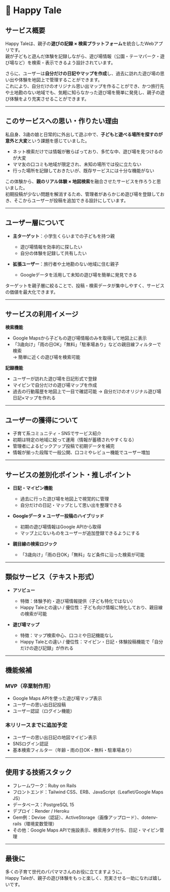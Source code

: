 # 🌳 Happy Tale

## サービス概要

Happy Taleは、親子の**遊びの記録 × 検索プラットフォーム**を統合したWebアプリです。  
親が子どもと遊んだ体験を記録しながら、遊び場情報（公園・テーマパーク・遊び場など）を検索・表示できるよう設計されています。  

さらに、ユーザーは**自分だけの日記やマップを作成**し、過去に訪れた遊び場の思い出や体験を地図上で管理することができます。  
これにより、自分だけのオリジナル思い出マップを作ることができ、かつ旅行先や土地勘のない地域でも、気軽に知らなかった遊び場を簡単に発見し、親子の遊び体験をより充実させることができます。

---

## このサービスへの思い・作りたい理由

私自身、3歳の娘と日常的に外出して遊ぶ中で、**子どもと遊べる場所を探すのが意外と大変**という課題を感じていました。  

- ネット検索だけでは情報が散らばっており、多忙な中、遊び場を見つけるのが大変
- ママ友の口コミも地域が限定され、未知の場所では役に立たない  
- 行った場所を記録しておきたいが、既存サービスには十分な機能がない  

この体験から、**親のリアル体験 × 地図検索**を融合させたサービスを作ろうと思いました。  
初期投稿が少ない問題を解消するため、管理者があらかじめ遊び場を登録しておき、そこからユーザーが投稿を追加できる設計にしています。  

---

## ユーザー層について

- **主ターゲット**：小学生くらいまでの子どもを持つ親  
  - 遊び場情報を効率的に探したい  
  - 自分の体験を記録して共有したい  

- **拡張ユーザー**：旅行者や土地勘のない地域に住む親子  
  - Googleデータを活用して未知の遊び場を簡単に発見できる  

ターゲットを親子層に絞ることで、投稿・検索データが集中しやすく、サービスの価値を最大化できます。

---

## サービスの利用イメージ

**検索機能**  
- Google Mapsから子どもの遊び場情報のみを取得して地図上に表示  
- 「3歳向け」「雨の日OK」「無料」「駐車場あり」などの親目線フィルターで検索  
  → 簡単に近くの遊び場を検索可能

**記録機能**  
- ユーザーが訪れた遊び場を日記形式で登録  
- マイピンで自分だけの遊び場マップを作成  
- 過去の行動履歴を地図上で一目で確認可能
  → 自分だけのオリジナル遊び場日記×マップを作れる  

---

## ユーザーの獲得について

- 子育て系コミュニティ・SNSでサービス紹介  
- 初期は特定の地域に絞って運用（情報が蓄積されやすくなる）  
- 管理者によるピックアップ投稿で初期データを補完  
- 情報が揃った段階で一般公開、口コミやレビュー機能でユーザー増加  

---

## サービスの差別化ポイント・推しポイント

- **日記・マイピン機能**  
  - 過去に行った遊び場を地図上で視覚的に管理  
  - 自分だけの日記・マップとして思い出を整理できる  

- **Googleデータ × ユーザー投稿のハイブリッド**  
  - 初期の遊び場情報はGoogle APIから取得  
  - マップ上にないものをユーザーが追加登録できるようにする  

- **親目線の検索ロジック**  
  - 「3歳向け」「雨の日OK」「無料」など条件に沿った検索が可能  

---

## 類似サービス（テキスト形式）

- **アソビュー**  
  - 特徴：体験予約・遊び場情報提供（子ども特化ではない）  
  - Happy Taleとの違い / 優位性：子ども向け情報に特化しており、親目線の検索が可能  

- **遊び場マップ**  
  - 特徴：マップ検索中心、口コミや日記機能なし  
  - Happy Taleとの違い / 優位性：マイピン・日記・体験投稿機能で「自分だけの遊び記録」が作れる  

---

## 機能候補

### MVP（卒業制作用）
- Google Maps APIを使った遊び場マップ表示  
- ユーザーの思い出日記投稿  
- ユーザー認証（ログイン機能）  

### 本リリースまでに追加予定
- ユーザーの思い出日記の地図マイピン表示  
- SNSログイン認証  
- 基本検索フィルター（年齢・雨の日OK・無料・駐車場あり）  

---

## 使用する技術スタック

- フレームワーク：Ruby on Rails  
- フロントエンド：Tailwind CSS、ERB、JavaScript（Leaflet/Google Maps JS）  
- データベース：PostgreSQL 15  
- デプロイ：Render / Heroku  
- Gem例：Devise（認証）、ActiveStorage（画像アップロード）、dotenv-rails（環境変数管理）  
- その他：Google Maps APIで施設表示、検索用タグ付与、日記・マイピン管理  

---

## 最後に

多くの子育て世代のパパママさんのお役に立てますように。  
Happy Taleが、親子の遊び体験をもっと楽しく、充実させる一助になれば嬉しいです。
